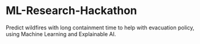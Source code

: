 # ML-Research-Hackathon
Predict wildfires with long containment time to help with evacuation policy, using Machine Learning and Explainable AI.
